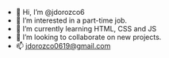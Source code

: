 - 👋 Hi, I’m @jdorozco6
- 👀 I’m interested in a part-time job.
- 🌱 I’m currently learning HTML, CSS and JS
- 💞️ I’m looking to collaborate on new projects.
- 📫 jdorozco0619@gmail.com

<!---
jdorozco6/jdorozco6 is a ✨ special ✨ repository because its `README.md` (this file) appears on your GitHub profile.
You can click the Preview link to take a look at your changes.
--->
